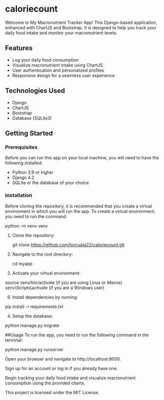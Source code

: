 # caloriecount

Welcome to My Macronutrient Tracker App! This Django-based application, enhanced with ChartJS and Bootstrap. It is designed to help you track your daily food intake and monitor your macronutrient levels.

## Features

- Log your daily food consumption
- Visualize macronutrient intake using ChartJS
- User authentication and personalized profiles
- Responsive design for a seamless user experience

## Technologies Used

- Django
- ChartJS
- Bootstrap
- Database (SQLite3)

## Getting Started

### Prerequisites

Before you can run this app on your local machine, you will need to have the following installed:

- Python 3.9 or higher
- Django 4.2 
- SQLite or the database of your choice

### Installation

Before cloning the repository, it is recommended that you create a virtual environment in which you will run the app. To create a virtual environment, you need to run the command:

python -m venv venv

1. Clone the repository:
   
   git clone https://github.com/torcuata22/caloriecount.git

3. Navigate to the root directory:

   cd myapp

4. Activate your virtual environment:

source venv/bin/activate (if you are using Linux or Macos)
venv\Scripts\activate (if you are a  Windows user)
   
6. Install dependencies by running:

  pip install -r requirements.txt

4. Setup the database:

  python manage.py migrate


##Usage
To run the app, you need to run the following command in the terminal:

python manage.py runserver

Open your browser and navigate to http://localhost:8000.

Sign up for an account or log in if you already have one.

Begin tracking your daily food intake and visualize macronutrient consumption using the provided charts.

This project is licensed under the MIT License.
